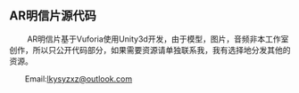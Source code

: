 ## AR明信片源代码

&emsp;&emsp; AR明信片基于Vuforia使用Unity3d开发，由于模型，图片，音频非本工作室创作，所以只公开代码部分，如果需要资源请单独联系我，我有选择地分发其他的资源。<br>

&emsp;&emsp;Email:lkysyzxz@outlook.com<br>